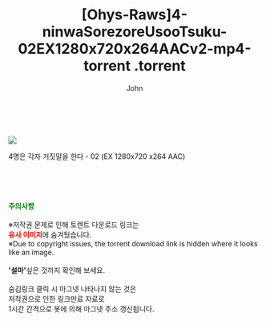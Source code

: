 ﻿---
layout: post
title:  "                   [Ohys-Raws]4-ninwaSorezoreUsooTsuku-02EX1280x720x264AACv2-mp4-torrent                .torrent"
author: John
categories: [ 애니/만화 ]
tags: [  ]
image: https://torrentrj59.com/uploadfile/full/3ffea3921c9f011a85b29cefaeca5b54125a2706.jpg 
description: "                   [Ohys-Raws]4-ninwaSorezoreUsooTsuku-02EX1280x720x264AACv2-mp4-torrent                 torrent 정보 공유"
toc: true
toc_sticky: true
---

<br>
<p><img src="https://torrentrj59.com/uploadfile/full/3ffea3921c9f011a85b29cefaeca5b54125a2706.jpg"/></p>
 4명은 각자 거짓말을 한다 - 02 (EX 1280x720 x264 AAC)    
    
<br><br><br>
<p data-ke-size="size16"><b><span style="color: green;">주의사항</span></b><br /><br />※저작권 문제로 인해 토렌트 다운로드 링크는<br /><b><span style="color: red;">유사 이미지</span></b>에 숨겨뒀습니다.<br />※Due to copyright issues, the torrent download link is hidden where it looks like an image.<br /><br /><b>'설마'</b>싶은 것까지 확인해 보세요.<br /><br />숨김링크 클릭 시 마그넷 나타나지 않는 것은<br />저작권으로 인한 링크만료 자료로<br />1시간 간격으로 봇에 의해 마그넷 주소 갱신됩니다.</p>
